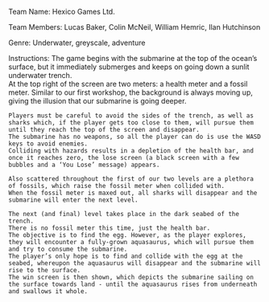 Team Name: Hexico Games Ltd.

Team Members: Lucas Baker, Colin McNeil, William Hemric, Ilan Hutchinson

Genre: Underwater, greyscale, adventure

Instructions: 
    The game begins with the submarine at the top of the ocean’s surface, but it immediately submerges and keeps on going down a sunlit underwater trench.    
    At the top right of the screen are two meters: a health meter and a fossil meter. 
    Similar to our first workshop, the background is always moving up, giving the illusion that our submarine is going deeper.

    Players must be careful to avoid the sides of the trench, as well as sharks which, if the player gets too close to them, will pursue them until they reach the top of the screen and disappear. 
    The submarine has no weapons, so all the player can do is use the WASD keys to avoid enemies. 
    Colliding with hazards results in a depletion of the health bar, and once it reaches zero, the lose screen (a black screen with a few bubbles and a ‘You Lose’ message) appears. 

    Also scattered throughout the first of our two levels are a plethora of fossils, which raise the fossil meter when collided with. 
    When the fossil meter is maxed out, all sharks will disappear and the submarine will enter the next level.
    
    The next (and final) level takes place in the dark seabed of the trench. 
    There is no fossil meter this time, just the health bar. 
    The objective is to find the egg. However, as the player explores, they will encounter a fully-grown aquasaurus, which will pursue them and try to consume the submarine. 
    The player’s only hope is to find and collide with the egg at the seabed, whereupon the aquasaurus will disappear and the submarine will rise to the surface. 
    The win screen is then shown, which depicts the submarine sailing on the surface towards land - until the aquasaurus rises from underneath and swallows it whole. 
